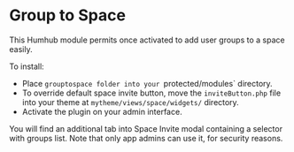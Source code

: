 # Group to Space

This Humhub module permits once activated to add user groups to a space easily.

To install:

- Place `grouptospace folder into your `protected/modules` directory.
- To override default space invite button, move the `inviteButton.php` file into your theme at `mytheme/views/space/widgets/` directory.
- Activate the plugin on your admin interface.

You will find an additional tab into Space Invite modal containing a selector with groups list. 
Note that only app admins can use it, for security reasons.